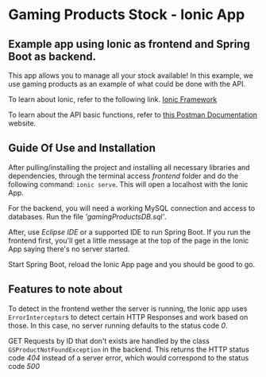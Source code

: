 # Gaming Products Stock - Ionic App
## Example app using Ionic as frontend and Spring Boot as backend.

This app allows you to manage all your stock available!
In this example, we use gaming products as an example of what could be done with the API.

To learn about Ionic, refer to the following link.
[Ionic Framework](https://ionicframework.com/)

To learn about the API basic functions, refer to [this Postman Documentation](https://documenter.getpostman.com/view/17831178/UUy7ZiNL) website.

## Guide Of Use and Installation

After pulling/installing the project and installing all necessary libraries and dependencies, through the terminal access *frontend* folder and do the following command: `ionic serve`. This will open a localhost with the Ionic App.

For the backend, you will need a working MySQL connection and access to databases. Run the file *'gamingProductsDB.sql'*.

After, use *Eclipse IDE* or a supported IDE to run Spring Boot.
If you run the frontend first, you'll get a little message at the top of the page in the Ionic App saying there's no server started.

Start Spring Boot, reload the Ionic App page and you should be good to go.

## Features to note about
To detect in the frontend wether the server is running, the Ionic app uses `ErrorInterceptor`s to detect certain HTTP Responses and work based on those. In this case, no server running defaults to the status code *_0_*.

GET Requests by ID that don't exists are handled by the class `GSProductNotFoundException` in the backend. This returns the HTTP status code *_404_* instead of a server error, which would correspond to the status code *_500_*

